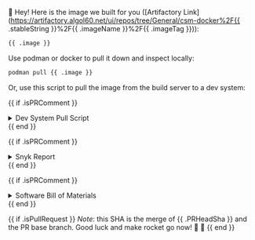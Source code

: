 <!-- This file is templated with https://pkg.go.dev/html/template -->
👋  Hey! Here is the image we built for you ([Artifactory Link](https://artifactory.algol60.net/ui/repos/tree/General/csm-docker%2F{{ .stableString }}%2F{{ .imageName }}%2F{{ .imageTag }})):

```bash
{{ .image }}
```

Use podman or docker to pull it down and inspect locally:

```bash
podman pull {{ .image }}
```

Or, use this script to pull the image from the build server to a dev system:

{{ if .isPRComment }}
<details>
<summary>Dev System Pull Script</summary>
<br />
{{ else }}
## Dev System Pull Script
{{ end }}

> **Note** the following script only applies to systems running CSM 1.2 or later.

```bash
#!/usr/bin/env bash
export IMAGE={{ .image }}

NEXUS_USERNAME="$(kubectl -n nexus get secret nexus-admin-credential --template {{"{{"}}.data.username{{"}}"}} | base64 -d)"
NEXUS_PASSWORD="$(kubectl -n nexus get secret nexus-admin-credential --template {{"{{"}}.data.password{{"}}"}} | base64 -d)"

podman run --rm --network host  \
    quay.io/skopeo/stable copy \
    --src-tls-verify=false \
    --dest-tls-verify=false \
    --dest-username $NEXUS_USERNAME \
    --dest-password $NEXUS_PASSWORD \
    docker://$IMAGE \
    docker://registry.local/$IMAGE
```
{{ if .isPRComment }}
</details>
{{ end }}

{{ if .isPRComment }}
<details>
<summary>Snyk Report</summary>
<br />
{{ else }}
## Snyk Report
{{ end }}

_Coming soon_

{{ if .isPRComment }}
</details>
{{ end }}

{{ if .isPRComment }}
<details>
<summary>Software Bill of Materials</summary>
<br />
{{ else }}
## Snyk Report
{{ end }}

```bash
cosign download sbom {{ .image }} > container_image.spdx
```

If you don't have cosign, then you can get it [here](https://github.com/sigstore/cosign#installation).
{{ if .isPRComment }}
</details>
{{ end }}

{{ if .isPullRequest }}
*Note*: this SHA is the merge of {{ .PRHeadSha }} and the PR base branch. Good luck and make rocket go now! 🌮 🚀
{{ end }}
